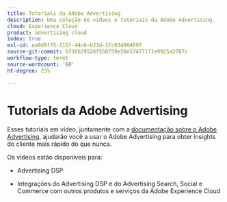 ```yaml
---
title: Tutorials da Adobe Advertising
description: Uma coleção de vídeos e tutoriais da Adobe Advertising.
cloud: Experience Cloud
product: advertising cloud
index: true
exl-id: aa9d9ff5-115f-44c6-b23d-3fc034904697
source-git-commit: bf36b29526f550759e58e57477171e9925a2787c
workflow-type: tm+mt
source-wordcount: '60'
ht-degree: 25%

---
```


# Tutorials da Adobe Advertising

Esses tutoriais em vídeo, juntamente com a [documentação sobre o Adobe Advertising](https://experienceleague.adobe.com/docs/advertising-cloud.html), ajudarão você a usar o Adobe Advertising para obter insights do cliente mais rápido do que nunca.

Os vídeos estão disponíveis para:

* Advertising DSP

* Integrações do Advertising DSP e do Advertising Search, Social e Commerce com outros produtos e serviços da Adobe Experience Cloud

<!--
See other -learn tutorials landing pages to get ideas for additional content
-->
